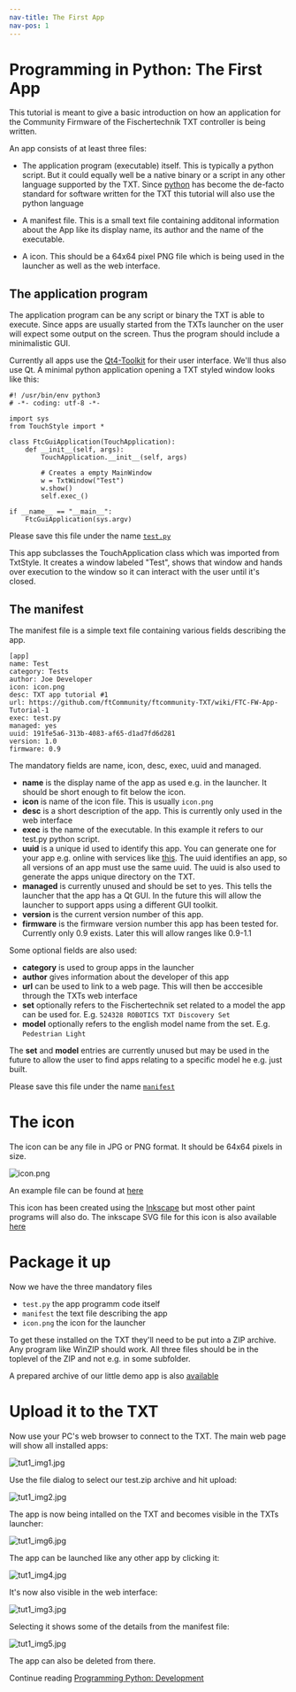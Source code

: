```yaml
---
nav-title: The First App
nav-pos: 1
---
```

# Programming in Python: The First App

This tutorial is meant to give a basic introduction on how an application
for the Community Firmware of the Fischertechnik TXT controller is being
written.

An app consists of at least three files:

 * The application program (executable) itself. This is typically a
   python script. But it could equally well be a native binary or a
   script in any other language supported by the TXT. Since
   [python](https://www.python.org) has become the de-facto standard
   for software written for the TXT this tutorial will also use the
   python language

 * A manifest file. This is a small text file containing additonal
   information about the App like its display name, its author and the
   name of the executable.

 * A icon. This should be a 64x64 pixel PNG file which is being used
   in the launcher as well as the web interface.

## The application program

The application program can be any script or binary the TXT is able to
execute. Since apps are usually started from the TXTs launcher on the
user will expect some output on the screen. Thus the program should include
a minimalistic GUI.

Currently all apps use the [Qt4-Toolkit](http://www.qt.io/) for their user
interface. We'll thus also use Qt. A minimal python application opening
a TXT styled window looks like this:

```
#! /usr/bin/env python3
# -*- coding: utf-8 -*-

import sys
from TouchStyle import *

class FtcGuiApplication(TouchApplication):
    def __init__(self, args):
        TouchApplication.__init__(self, args)

        # Creates a empty MainWindow
        w = TxtWindow("Test")
        w.show()
        self.exec_()        

if __name__ == "__main__":
    FtcGuiApplication(sys.argv)
```

Please save this file under the name [`test.py`](https://raw.githubusercontent.com/ftCommunity/ftcommunity-apps/master/packages/app_tutorial_1/test.py)

This app subclasses the TouchApplication class which was imported from
TxtStyle. It creates a window labeled "Test", shows that window and
hands over execution to the window so it can interact with the user
until it's closed.

## The manifest

The manifest file is a simple text file containing various fields
describing the app.

```
[app]
name: Test
category: Tests
author: Joe Developer
icon: icon.png
desc: TXT app tutorial #1
url: https://github.com/ftCommunity/ftcommunity-TXT/wiki/FTC-FW-App-Tutorial-1
exec: test.py
managed: yes
uuid: 191fe5a6-313b-4083-af65-d1ad7fd6d281
version: 1.0
firmware: 0.9
```

The mandatory fields are name, icon, desc, exec, uuid and managed.

 * **name** is the display name of the app as used e.g. in the
   launcher. It should be short enough to fit below the icon.
 * **icon** is name of the icon file. This is usually `icon.png`
 * **desc** is a short description of the app. This is currently
   only used in the web interface
 * **exec** is the name of the executable. In this example it refers
   to our test.py python script.
 * **uuid** is a unique id used to identify this app. You can generate
   one for your app e.g. online with services like [this](https://www.famkruithof.net/uuid/uuidgen). The uuid identifies an app, so all versions of an app must use the same uuid. The uuid is also used to generate the apps unique directory on the TXT.
 * **managed** is currently unused and should be set to yes. This tells
   the launcher that the app has a Qt GUI. In the future this will
   allow the launcher to support apps using a different GUI toolkit.
 * **version** is the current version number of this app.
 * **firmware** is the firmware version number this app has been tested for. Currently only 0.9 exists. Later this will allow ranges like 0.9-1.1

Some optional fields are also used:

 * **category** is used to group apps in the launcher
 * **author** gives information about the developer of this app
 * **url** can be used to link to a web page. This will then be
   acccesible through the TXTs web interface
 * **set** optionally refers to the Fischertechnik set related to a model the app can be used for. E.g. `524328 ROBOTICS TXT Discovery Set`
 * **model** optionally refers to the english model name from the set. E.g. `Pedestrian Light`

The **set** and **model** entries are currently unused but may be used in the future to allow the user to find apps relating to a specific model he e.g. just built.

Please save this file under the name [`manifest`](https://raw.githubusercontent.com/ftCommunity/ftcommunity-apps/master/packages/app_tutorial_1/manifest)

# The icon

The icon can be any file in JPG or PNG format. It should be 64x64 pixels in
size.

![icon.png](../../../en/programming/python/icon.png)

An example file can be found at [here](../../../en/programming/python/icon.png)

This icon has been created using the [Inkscape](https://inkscape.org/) but most other paint programs will also do. The inkscape SVG file for this icon is also available [here](https://raw.githubusercontent.com/ftCommunity/ftcommunity-apps/master/packages/app_tutorial_1/icon.svg)

# Package it up

Now we have the three mandatory files

 * `test.py` the app programm code itself
 * `manifest` the text file describing the app
 * `icon.png` the icon for the launcher

To get these installed on the TXT they'll need to be put into a ZIP
archive. Any program like WinZIP should work. All three files should be
in the toplevel of the ZIP and not e.g. in some subfolder.

A prepared archive of our little demo app is also [available](https://github.com/ftCommunity/ftcommunity-apps/raw/master/packages/app_tutorial_1.zip)

# Upload it to the TXT

Now use your PC's web browser to connect to the TXT. The main web page will
show all installed apps:

![tut1_img1.jpg](tut1_img1.jpg)

Use the file dialog to select our test.zip archive and hit upload:

![tut1_img2.jpg](tut1_img2.jpg)

The app is now being intalled on the TXT and becomes visible in the
TXTs launcher:

![tut1_img6.jpg](tut1_img6.jpg)

The app can be launched like any other app by clicking it:

![tut1_img4.jpg](tut1_img4.jpg)

It's now also visible in the web interface:

![tut1_img3.jpg](tut1_img3.jpg)

Selecting it shows some of the details from the manifest file:

![tut1_img5.jpg](tut1_img5.jpg)

The app can also be deleted from there.

Continue reading [Programming Python: Development](tutorial-2.md)

